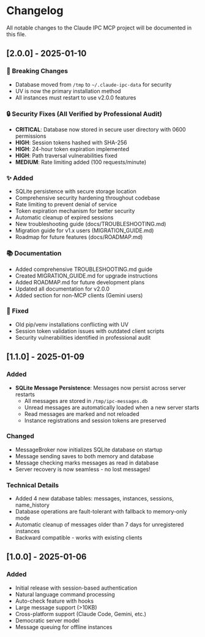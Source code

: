 # Changelog

All notable changes to the Claude IPC MCP project will be documented in this file.

## [2.0.0] - 2025-01-10

### 🚨 Breaking Changes
- Database moved from `/tmp` to `~/.claude-ipc-data` for security
- UV is now the primary installation method
- All instances must restart to use v2.0.0 features

### 🔒 Security Fixes (All Verified by Professional Audit)
- **CRITICAL**: Database now stored in secure user directory with 0600 permissions
- **HIGH**: Session tokens hashed with SHA-256
- **HIGH**: 24-hour token expiration implemented
- **HIGH**: Path traversal vulnerabilities fixed
- **MEDIUM**: Rate limiting added (100 requests/minute)

### ✨ Added
- SQLite persistence with secure storage location
- Comprehensive security hardening throughout codebase
- Rate limiting to prevent denial of service
- Token expiration mechanism for better security
- Automatic cleanup of expired sessions
- New troubleshooting guide (docs/TROUBLESHOOTING.md)
- Migration guide for v1.x users (MIGRATION_GUIDE.md)
- Roadmap for future features (docs/ROADMAP.md)

### 📚 Documentation
- Added comprehensive TROUBLESHOOTING.md guide
- Created MIGRATION_GUIDE.md for upgrade instructions
- Added ROADMAP.md for future development plans
- Updated all documentation for v2.0.0
- Added section for non-MCP clients (Gemini users)

### 🐛 Fixed
- Old pip/venv installations conflicting with UV
- Session token validation issues with outdated client scripts
- Security vulnerabilities identified in professional audit

## [1.1.0] - 2025-01-09

### Added
- **SQLite Message Persistence**: Messages now persist across server restarts
  - All messages are stored in `/tmp/ipc-messages.db`
  - Unread messages are automatically loaded when a new server starts
  - Read messages are marked and not reloaded
  - Instance registrations and session tokens are preserved
  
### Changed
- MessageBroker now initializes SQLite database on startup
- Message sending saves to both memory and database
- Message checking marks messages as read in database
- Server recovery is now seamless - no lost messages!

### Technical Details
- Added 4 new database tables: messages, instances, sessions, name_history
- Database operations are fault-tolerant with fallback to memory-only mode
- Automatic cleanup of messages older than 7 days for unregistered instances
- Backward compatible - works with existing clients

## [1.0.0] - 2025-01-06

### Added
- Initial release with session-based authentication
- Natural language command processing
- Auto-check feature with hooks
- Large message support (>10KB)
- Cross-platform support (Claude Code, Gemini, etc.)
- Democratic server model
- Message queuing for offline instances